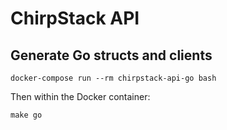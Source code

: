 # ChirpStack API

## Generate Go structs and clients

```
docker-compose run --rm chirpstack-api-go bash
```

Then within the Docker container:

```
make go
```
